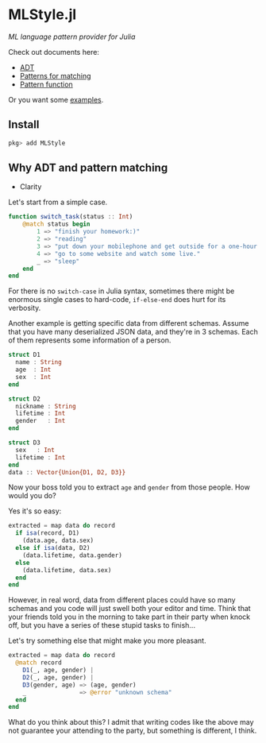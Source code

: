# MLStyle.jl

*ML language pattern provider for Julia*

Check out documents here:

- [ADT](https://thautwarm.github.io/MLStyle.jl/latest/syntax/adt/)
- [Patterns for matching](https://thautwarm.github.io/MLStyle.jl/latest/syntax/pattern/)
- [Pattern function](https://thautwarm.github.io/MLStyle.jl/latest/syntax/pattern-function/)

Or you want some [examples](https://github.com/thautwarm/MLStyle.jl/tree/master/test).

## Install

```julia
pkg> add MLStyle
```

## Why ADT and pattern matching

- Clarity

Let's start from a simple case.

```Julia
function switch_task(status :: Int)
    @match status begin
        1 => "finish your homework:)"
        2 => "reading"
        3 => "put down your mobilephone and get outside for a one-hour exercise."
        4 => "go to some website and watch some live."
        _ => "sleep"
    end
end
```

For there is no `switch-case` in Julia syntax, sometimes there might be enormous
single cases to hard-code, `if-else-end` does hurt for its verbosity.

Another example is getting specific data from different schemas.
Assume that you have many deserialized JSON data, and they're in 3 schemas. Each of them represents
some information of a person.

```Julia
struct D1
  name : String
  age  : Int
  sex  : Int
end

struct D2
  nickname : String
  lifetime : Int
  gender   : Int
end

struct D3
  sex   : Int
  lifetime : Int
end
data :: Vector{Union{D1, D2, D3}}
```

Now your boss told you to extract `age` and `gender` from those people.
How would you do?

Yes it's so easy:

```julia
extracted = map data do record
  if isa(record, D1)
    (data.age, data.sex)
  else if isa(data, D2)
    (data.lifetime, data.gender)
  else
    (data.lifetime, data.sex)
  end
end
```

However, in real word, data from different places could have so many schemas and you code
will just swell both your editor and time. Think that your friends told you in the morning to
take part in their party when knock off, but you have a series of these stupid tasks to finish...

Let's try something else that might make you more pleasant.

```julia
extracted = map data do record
  @match record
    D1(_, age, gender) |
    D2(_, age, gender) |
    D3(gender, age) => (age, gender)
    _               => @error "unknown schema"
  end
end
```

What do you think about this? I admit that writing codes like the above may not
guarantee your attending to the party, but something is different, I think.
